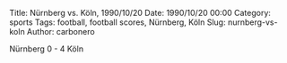 Title: Nürnberg vs. Köln, 1990/10/20
Date: 1990/10/20 00:00
Category: sports
Tags: football, football scores, Nürnberg, Köln
Slug: nurnberg-vs-koln
Author: carbonero


Nürnberg 0 - 4 Köln
